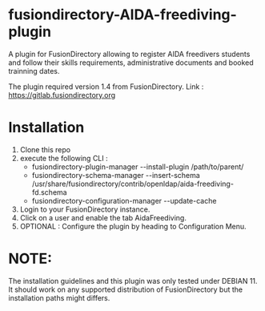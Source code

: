 # fusiondirectory-AIDA-freediving-plugin

A plugin for FusionDirectory allowing to register AIDA freedivers students and follow their skills requirements, administrative documents and booked trainning dates.

The plugin required version 1.4 from FusionDirectory.
Link : https://gitlab.fusiondirectory.org

Installation
============

1. Clone this repo
2. execute the following CLI :
    - fusiondirectory-plugin-manager --install-plugin /path/to/parent/
    - fusiondirectory-schema-manager --insert-schema /usr/share/fusiondirectory/contrib/openldap/aida-freediving-fd.schema
    - fusiondirectory-configuration-manager --update-cache
3. Login to your FusionDirectory instance.
4. Click on a user and enable the tab AidaFreediving.
5. OPTIONAL : Configure the plugin by heading to Configuration Menu.

NOTE:
====

The installation guidelines and this plugin was only tested under DEBIAN 11.  
It should work on any supported distribution of FusionDirectory but the installation paths might differs.
